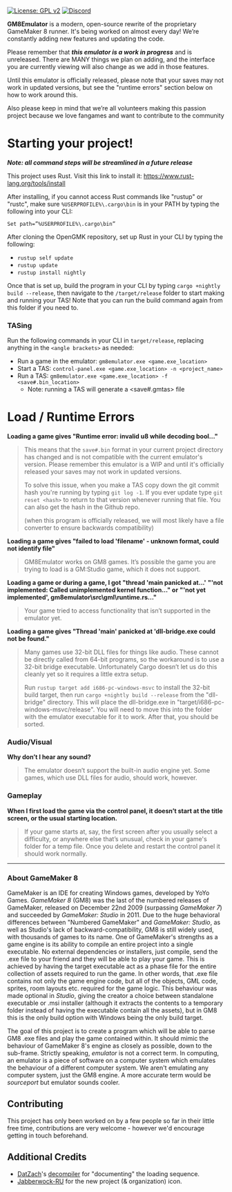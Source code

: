 [![License: GPL v2](https://img.shields.io/badge/License-GPL%20v2-blue.svg)](https://www.gnu.org/licenses/old-licenses/gpl-2.0.en.html)
[![Discord](https://discordapp.com/api/guilds/730417804368412686/widget.png?style=shield)](http://gmemu.com/discord)

**GM8Emulator** is a modern, open-source rewrite of the proprietary GameMaker 8 runner. It's being worked on almost every day! We’re constantly adding new features and updating the code.

Please remember that ___this emulator is a work in progress___ and is unreleased. There are MANY things we plan on adding, and the interface you are currently viewing will also change as we add in those features.

Until this emulator is officially released, please note that your saves may not work in updated versions, but see the "runtime errors" section below on how to work around this.

Also please keep in mind that we’re all volunteers making this passion project because we love fangames and want to contribute to the community  


# Starting your project!

***Note: all command steps will be streamlined in a future release***

This project uses Rust. Visit this link to install it: https://www.rust-lang.org/tools/install

After installing, if you cannot access Rust commands like "rustup" or "rustc", make sure `%USERPROFILE%\.cargo\bin` is in your PATH by typing the following into your CLI:

`Set path=”%USERPROFILE%\.cargo\bin”`

After cloning the OpenGMK repository, set up Rust in your CLI by typing the following:

- `rustup self update`
- `rustup update`
- `rustup install nightly`

Once that is set up, build the program in your CLI by typing `cargo +nightly build --release`, then navigate to the `/target/release` folder to start making and running your TAS! Note that you can run the build command again from this folder if you need to.

### TASing

Run the following commands in your CLI in `target/release`, replacing anything in the `<angle brackets>` as needed:

- Run a game in the emulator: `gm8emulator.exe <game.exe_location>`
- Start a TAS: `control-panel.exe <game.exe_location> -n <project_name>`
- Run a TAS: `gm8emulator.exe <game.exe_location> -f <save#.bin_location>`
  - Note: running a TAS will generate a <save#.gmtas> file

# Load / Runtime Errors

**Loading a game gives "Runtime error: invalid u8 while decoding bool..."**

> This means that the `save#.bin` format in your current project directory has changed and is not compatible with the current emulator's version. Please remember this emulator is a WIP and until it's officially released your saves may not work in updated versions.
> 
> To solve this issue, when you make a TAS copy down the git commit hash you're running by typing `git log -1`. If you ever update type `git reset <hash>` to return to that version whenever running that file. You can also get the hash in the Github repo.
> 
> (when this program is officially released, we will most likely have a file converter to ensure backwards compatibility)


**Loading a game gives "failed to load 'filename' - unknown format, could not identify file"**

> GM8Emulator works on GM8 games. It’s possible the game you are trying to load is a GM:Studio game, which it does not support.


**Loading a game or during a game, I got "thread 'main panicked at...'**
**"'not implemented: Called unimplemented kernel function..." or**
**"'not yet implemented', gm8emulator\src\gml\runtime.rs..."**

> Your game tried to access functionality that isn’t supported in the emulator yet.


**Loading a game gives "Thread 'main' panicked at 'dll-bridge.exe could not be found."**

> Many games use 32-bit DLL files for things like audio. These cannot be directly called from 64-bit programs, so the workaround is to use a 32-bit bridge executable. Unfortunately Cargo doesn’t let us do this cleanly yet so it requires a little extra setup.
> 
> Run `rustup target add i686-pc-windows-msvc` to install the 32-bit build target, then run `cargo +nightly build --release` from the "dll-bridge" directory. This will place the dll-bridge.exe in "target/i686-pc-windows-msvc/release". You will need to move this into the folder with the emulator executable for it to work. After that, you should be sorted.

### Audio/Visual

**Why don’t I hear any sound?**

> The emulator doesn’t support the built-in audio engine yet. Some games, which use DLL files for audio, should work, however.

### Gameplay

**When I first load the game via the control panel, it doesn’t start at the title screen, or the usual starting location.**

> If your game starts at, say, the first screen after you usually select a difficulty, or anywhere else that’s unusual, check in your game's folder for a temp file. Once you delete and restart the control panel it should work normally.

---

### About GameMaker 8
GameMaker is an IDE for creating Windows games, developed by YoYo Games. *GameMaker 8* (GM8) was the last of the numbered releases of GameMaker, released on December 22nd 2009 (surpassing *GameMaker 7*) and succeeded by *GameMaker: Studio* in 2011. Due to the huge behavioral differences between "Numbered GameMaker" and *GameMaker: Studio*, as well as Studio's lack of backward-compatibility, GM8 is still widely used, with thousands of games to its name. One of GameMaker's strengths as a game engine is its ability to compile an entire project into a single executable. No external dependencies or installers, just compile, send the .exe file to your friend and they will be able to play your game. This is achieved by having the target executable act as a phase file for the entire collection of assets required to run the game. In other words, that .exe file contains not only the game engine code, but all of the objects, GML code, sprites, room layouts etc. required for the game logic. This behaviour was made optional in *Studio*, giving the creator a choice between standalone executable or .msi installer (although it extracts the contents to a temporary folder instead of having the executable contain all the assets), but in GM8 this is the only build option with Windows being the only build target.

The goal of this project is to create a program which will be able to parse GM8 .exe files and play the game contained within. It should mimic the behaviour of GameMaker 8's engine as closely as possible, down to the sub-frame. Strictly speaking, *emulator* is not a correct term. In computing, an emulator is a piece of software on a computer system which emulates the behaviour of a different computer system. We aren't emulating any computer system, just the GM8 engine. A more accurate term would be *sourceport* but emulator sounds cooler.

## Contributing
This project has only been worked on by a few people so far in their little free time, contributions are very welcome - however we'd encourage getting in touch beforehand.

## Additional Credits
- [DatZach](https://github.com/DatZach)'s [decompiler](https://github.com/WastedMeerkat/gm81decompiler) for "documenting" the loading sequence.
- [Jabberwock-RU](https://github.com/Jabberwock-RU) for the new project (& organization) icon.
